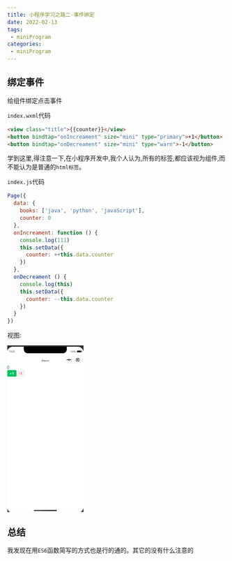 ```yaml
---
title: 小程序学习之路二-事件绑定
date: 2022-02-13
tags:
 - miniProgram
categories:
 - miniProgram
---
```

## 绑定事件

给组件绑定点击事件

`index.wxml`代码

```html
<view class="title">{{counter}}</view>
<button bindtap="onIncreament" size="mini" type="primary">+1</button>
<button bindtap="onDecreament" size="mini" type="warn">-1</button>
```

学到这里,得注意一下,在小程序开发中,我个人认为,所有的标签,都应该视为组件,而不能认为是普通的`html标签`。

`index.js`代码

```js
Page({
  data: {
    books: ['java', 'python', 'javaScript'],
    counter: 0
  },
  onIncreament: function () {
    console.log(111)
    this.setData({
      counter: ++this.data.counter
    })
  },
  onDecreament () {
    console.log(this)
    this.setData({
      counter: --this.data.counter
    })
  }
})
```

视图:

<img src="../../../.vuepress/public/miniProgram/day2/1.png" alt="加载失败" style="zoom: 50%; float: none;" align="left"/>

## 总结

我发现在用`ES6`函数简写的方式也是行的通的。其它的没有什么注意的